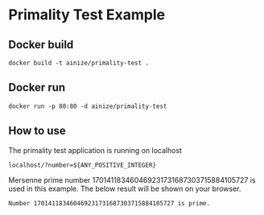 # Primality Test Example

## Docker build
```
docker build -t ainize/primality-test .
```
## Docker run
```
docker run -p 80:80 -d ainize/primality-test
```

## How to use
The primality test application is running on localhost
```
localhost/?number=${ANY_POSITIVE_INTEGER}
```
Mersenne prime number 170141183460469231731687303715884105727 is used in this example.
The below result will be shown on your browser.
```
Number 170141183460469231731687303715884105727 is prime.
```
